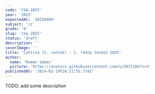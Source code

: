 ```yaml
---
code: 'C5A-2025'
year: '2025'
expectedAt: '20250404'
subject: 'cz'
grade: '8'
slug: 'c5a-2025'
status: 'draft'
description: ''
coverImage: ''
title: 'Čeština (5. ročník) - 1. řádný termín 2025'
author:
  name: 'Roman Samec'
  picture: 'https://avatars.githubusercontent.com/u/5671166?v=4'
publishedAt: '2024-02-19T20:11:55.734Z'
---
```


TODO: add some description